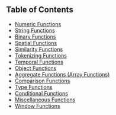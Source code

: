 <!--
 ! Licensed to the Apache Software Foundation (ASF) under one
 ! or more contributor license agreements.  See the NOTICE file
 ! distributed with this work for additional information
 ! regarding copyright ownership.  The ASF licenses this file
 ! to you under the Apache License, Version 2.0 (the
 ! "License"); you may not use this file except in compliance
 ! with the License.  You may obtain a copy of the License at
 !
 !   http://www.apache.org/licenses/LICENSE-2.0
 !
 ! Unless required by applicable law or agreed to in writing,
 ! software distributed under the License is distributed on an
 ! "AS IS" BASIS, WITHOUT WARRANTIES OR CONDITIONS OF ANY
 ! KIND, either express or implied.  See the License for the
 ! specific language governing permissions and limitations
 ! under the License.
 !-->

## <a id="toc">Table of Contents</a> ##

* [Numeric Functions](#NumericFunctions)
* [String Functions](#StringFunctions)
* [Binary Functions](#BinaryFunctions)
* [Spatial Functions](#SpatialFunctions)
* [Similarity Functions](#SimilarityFunctions)
* [Tokenizing Functions](#TokenizingFunctions)
* [Temporal Functions](#TemporalFunctions)
* [Object Functions](#ObjectFunctions)
* [Aggregate Functions (Array Functions)](#AggregateFunctions)
* [Comparison Functions](#ComparisonFunctions)
* [Type Functions](#TypeFunctions)
* [Conditional Functions](#ConditionalFunctions)
* [Miscellaneous Functions](#MiscFunctions)
* [Window Functions](#WindowFunctions)
